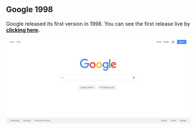 ## Google 1998 
Google released its first version in 1998.
You can see the first release live by **[clicking here](https://web.archive.org/web/19981202230410if_/http://www.google.com/).**

![This is screenshoot of task.](https://raw.githubusercontent.com/Kodluyoruz/taskforce/main/css/odev2/figures/googlehomepage.png "This is screenshoot of task.")